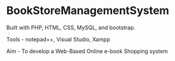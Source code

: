 # BookStoreManagementSystem

Built with PHP, HTML, CSS, MySQL, and bootstrap.

Tools - notepad++, Visual Studio, Xampp

Aim - To develop a Web-Based Online e-book Shopping system
